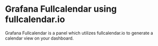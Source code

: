 # Grafana Fullcalendar using fullcalendar.io
Grafana Fullcalendar is a panel which utilizes fullcalendar.io to generate a calendar view on your dashboard.
